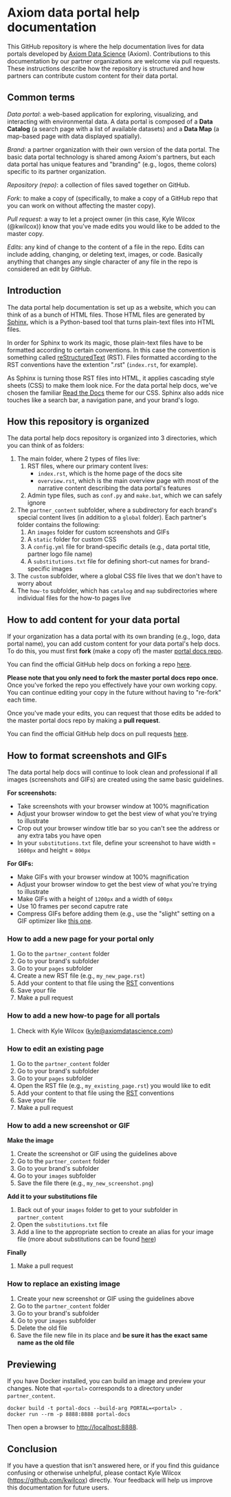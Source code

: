 # Axiom data portal help documentation

This GitHub repository is where the help documentation lives for data portals developed by [Axiom Data Science](https://www.axiomdatascience.com) (Axiom). Contributions to this documentation by our partner organizations are welcome via pull requests. These instructions describe how the repository is structured and how partners can contribute custom content for their data portal.

## Common terms

*Data portal*: a web-based application for exploring, visualizing, and interacting with environmental data. A data portal is composed of a **Data Catalog** (a search page with a list of available datasets) and a **Data Map** (a map-based page with data displayed spatially).

*Brand*: a partner organization with their own version of the data portal. The basic data portal technology is shared among Axiom's partners, but each data portal has unique features and "branding" (e.g., logos, theme colors) specific to its partner organization.

*Repository (repo)*: a collection of files saved together on GitHub.

*Fork*: to make a copy of (specifically, to make a copy of a GitHub repo that you can work on without affecting the master copy).

*Pull request*: a way to let a project owner (in this case, Kyle Wilcox (@kwilcox)) know that you've made edits you would like to be added to the master copy.

*Edits*: any kind of change to the content of a file in the repo. Edits can include adding, changing, or deleting text, images, or code. Basically anything that changes any single character of any file in the repo is considered an edit by GitHub.

## Introduction

The data portal help documentation is set up as a website, which you can think of as a bunch of HTML files. Those HTML files are generated by [Sphinx](www.sphinx-doc.org), which is a Python-based tool that turns plain-text files into HTML files.

In order for Sphinx to work its magic, those plain-text files have to be formatted according to certain conventions. In this case the convention is something called [reStructuredText](http://www.sphinx-doc.org/en/stable/rest.html) (RST). Files formatted according to the RST conventions have the extention ".rst" (`index.rst`, for example).

As Sphinx is turning those RST files into HTML, it applies cascading style sheets (CSS) to make them look nice. For the data portal help docs, we've chosen the familiar [Read the Docs](https://docs.readthedocs.io/en/latest/) theme for our CSS. Sphinx also adds nice touches like a search bar, a navigation pane, and your brand's logo.

## How this repository is organized

The data portal help docs repository is organized into 3 directories, which you can think of as folders:

1. The main folder, where 2 types of files live:
	1. RST files, where our primary content lives:
		* ``index.rst``, which is the home page of the docs site
		* ``overview.rst``, which is the main overview page with most of the narrative content describing the data portal's features
	1. Admin type files, such as ``conf.py`` and ``make.bat``, which we can safely ignore
1. The ``partner_content`` subfolder, where a subdirectory for each brand's special content lives (in addition to a ``global`` folder). Each partner's folder contains the following:
	1. An ``images`` folder for custom screenshots and GIFs
	1. A ``static`` folder for custom CSS
	1. A ``config.yml`` file for brand-specific details (e.g., data portal title, partner logo file name)
	1. A ``substitutions.txt`` file for defining short-cut names for brand-specific images
1. The ``custom`` subfolder, where a global CSS file lives that we don't have to worry about
1. The ``how-to`` subfolder, which has ``catalog`` and ``map`` subdirectories where individual files for the how-to pages live

## How to add content for your data portal

If your organization has a data portal with its own branding (e.g., logo, data portal name), you can add custom content for your data portal's help docs. To do this, you must first **fork** (make a copy of) the master [portal docs repo](https://github.com/axiom-data-science/portal-docs).

You can find the official GitHub help docs on forking a repo [here](https://help.github.com/articles/fork-a-repo/).

**Please note that you only need to fork the master portal docs repo once.** Once you've forked the repo you effectively have your own working copy. You can continue editing your copy in the future without having to "re-fork" each time.

Once you've made your edits, you can request that those edits be added to the master portal docs repo by making a **pull request**.

You can find the official GitHub help docs on pull requests [here](https://help.github.com/articles/about-pull-requests/).

## How to format screenshots and GIFs

The data portal help docs will continue to look clean and professional if all images (screenshots and GIFs) are created using the same basic guidelines.

**For screenshots:**

* Take screenshots with your browser window at 100% magnification
* Adjust your browser window to get the best view of what you're trying to illustrate
* Crop out your browser window title bar so you can't see the address or any extra tabs you have open
* In your ``substitutions.txt`` file, define your screenshot to have width = ``1600px`` and height = ``800px``

**For GIFs:**

* Make GIFs with your browser window at 100% magnification
* Adjust your browser window to get the best view of what you're trying to illustrate
* Make GIFs with a height of ``1200px`` and a width of ``600px``
* Use 10 frames per second caputre rate
* Compress GIFs before adding them (e.g., use the "slight" setting on a GIF optimizer like [this one](http://gifgifs.com/optimizer/).

### How to add a new page for your portal only

1. Go to the ``partner_content`` folder
1. Go to your brand's subfolder
1. Go to your ``pages`` subfolder
1. Create a new RST file (e.g., ``my_new_page.rst``)
1. Add your content to that file using the [RST](http://www.sphinx-doc.org/en/stable/rest.html) conventions
1. Save your file
1. Make a pull request

### How to add a new how-to page for all portals

1. Check with Kyle Wilcox (kyle@axiomdatascience.com)

### How to edit an existing page

1. Go to the ``partner_content`` folder
1. Go to your brand's subfolder
1. Go to your ``pages`` subfolder
1. Open the RST file (e.g., ``my_existing_page.rst``) you would like to edit
1. Add your content to that file using the [RST](http://www.sphinx-doc.org/en/stable/rest.html) conventions
1. Save your file
1. Make a pull request

### How to add a new screenshot or GIF

**Make the image**

1. Create the screenshot or GIF using the guidelines above
1. Go to the ``partner_content`` folder
1. Go to your brand's subfolder
1. Go to your ``images`` subfolder
1. Save the file there (e.g., ``my_new_screenshot.png``)

**Add it to your substitutions file**

1. Back out of your ``images`` folder to get to your subfolder in ``partner_content``
1. Open the ``substitutions.txt`` file
1. Add a line to the appropriate section to create an alias for your image file (more about substitutions can be found [here](http://www.sphinx-doc.org/en/stable/rest.html#substitutions))

**Finally**

1. Make a pull request

### How to replace an existing image

1. Create your new screenshot or GIF using the guidelines above
1. Go to the ``partner_content`` folder
1. Go to your brand's subfolder
1. Go to your ``images`` subfolder
1. Delete the old file
1. Save the file new file in its place and **be sure it has the exact same name as the old file**

## Previewing

If you have Docker installed, you can build an image and preview your changes.
Note that `<portal>` corresponds to a directory under `partner_content`.

```
docker build -t portal-docs --build-arg PORTAL=<portal> .
docker run --rm -p 8888:8888 portal-docs
```

Then open a browser to <http://localhost:8888>.

## Conclusion

If you have a question that isn't answered here, or if you find this guidance confusing or otherwise unhelpful, please contact Kyle Wilcox (https://github.com/kwilcox) directly. Your feedback will help us improve this documentation for future users.

